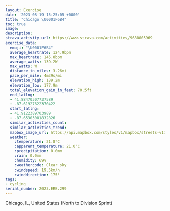 ```yaml
---
layout: Exercise
date: '2023-08-19 15:25:05 +0000'
title: "Chicago \U0001F6B4"
toc: true
image:
description:
strava_activity_url: https://www.strava.com/activities/9680005969
exercise_data:
  emoji: "\U0001F6B4"
  average_heartrate: 124.9bpm
  max_heartrate: 145.0bpm
  average_watts: 139.2W
  max_watts: W
  distance_in_miles: 3.26mi
  pace_per_mile: 4m39s/mi
  elevation_high: 189.2m
  elevation_low: 177.9m
  total_elevation_gain_in_feet: 70.5ft
  end_latlng:
  - 41.88470307737589
  - -87.61927622370422
  start_latlng:
  - 41.9122389703989
  - -87.65303081832826
  similar_activities_count:
  similar_activities_trend:
  mapbox_image_url: https://api.mapbox.com/styles/v1/mapbox/streets-v11/static/path-5+787af2-1.0(m%7Bx~Fpk~uO%3FaAB_%40Ri%40bDwE%60GmJnBqCpEcHpEmHjBoCvI%7DMjDaGL%5DH_%40%40s%40CiFD%5DDKHKLE%5CGvAGpNOtT%5Df%40ETEFGJSBk%40GoGBuDFe%40DIPIz%40ElJEpNMXCxJE~DOzA%3FfAEtBFhBAfBGl%40GZITON%5BHi%40Bs%40B_BIgHOgF%3F%7D%40D%5D%3Fc%40MmDFoDByNAwJ%40%7B%40H%7D%40H_%40RU),pin-s-s+e5b22e(-87.65129,41.91175),pin-s-f+89ae00(-87.62237000000003,41.88552999999998)/auto/800x800?access_token=pk.eyJ1Ijoiam9zaGJlY2ttYW4iLCJhIjoiY205eWR2aDd1MWZ6djJrbXc4a3M0bWZleiJ9.XiG9OWkNcZk2QzjJbxLB4A
  weather:
    :temperature: 21.8°C
    :apparent_temperature: 21.0°C
    :precipitation: 0.0mm
    :rain: 0.0mm
    :humidity: 69%
    :weathercode: Clear sky
    :windspeed: 19.5km/h
    :winddirection: 175°
tags:
- cycling
serial_number: 2023.ERE.299
---
```

Chicago, IL, United States (North to Division Sprint)
